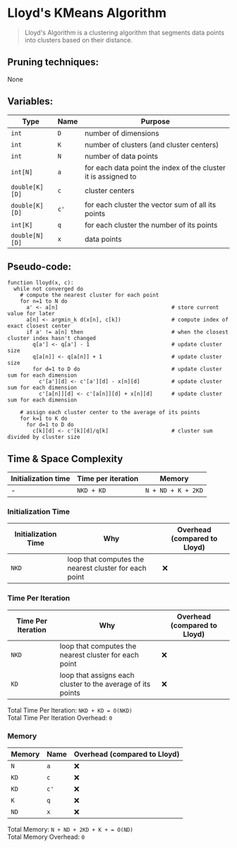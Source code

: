 # Lloyd's KMeans Algorithm

> Lloyd's Algorithm is a clustering algorithm that segments data points into clusters based on their distance.

## Pruning techniques:

None

## Variables:

| Type           | Name | Purpose                                                        |
| -------------- | ---- | -------------------------------------------------------------- |
| `int`          | `D`  | number of dimensions                                           |
| `int`          | `K`  | number of clusters (and cluster centers)                       |
| `int`          | `N`  | number of data points                                          |
| `int[N]`       | `a`  | for each data point the index of the cluster it is assigned to |
| `double[K][D]` | `c`  | cluster centers                                                |
| `double[K][D]` | `c'` | for each cluster the vector sum of all its points              |
| `int[K]`       | `q`  | for each cluster the number of its points                      |
| `double[N][D]` | `x`  | data points                                                    |

## Pseudo-code:

```
function lloyd(x, c):
  while not converged do
    # compute the nearest cluster for each point
    for n=1 to N do
      a' <- a[n]                                    # store current value for later
      a[n] <- argmin_k d(x[n], c[k])                # compute index of exact closest center
      if a' != a[n] then                            # when the closest cluster index hasn't changed
        q[a'] <- q[a'] - 1                          # update cluster size
        q[a[n]] <- q[a[n]] + 1                      # update cluster size
        for d=1 to D do                             # update cluster sum for each dimension
          c'[a'][d] <- c'[a'][d] - x[n][d]          # update cluster sum for each dimension
          c'[a[n]][d] <- c'[a[n]][d] + x[n][d]      # update cluster sum for each dimension

    # assign each cluster center to the average of its points
    for k=1 to K do
      for d=1 to D do
        c[k][d] <- c'[k][d]/q[k]                    # cluster sum divided by cluster size
```

## Time & Space Complexity

| Initialization time | Time per iteration | Memory             |
| ------------------- | ------------------ | ------------------ |
| -                   | `NKD + KD`         | `N + ND + K + 2KD` |

### Initialization Time

| Initialization Time | Why                                                   | Overhead (compared to Lloyd) |
| ------------------- | ----------------------------------------------------- | ---------------------------- |
| `NKD`               | loop that computes the nearest cluster for each point | ❌                           |

### Time Per Iteration

| Time Per Iteration | Why                                                         | Overhead (compared to Lloyd) |
| ------------------ | ----------------------------------------------------------- | ---------------------------- |
| `NKD`              | loop that computes the nearest cluster for each point       | ❌                           |
| `KD`               | loop that assigns each cluster to the average of its points | ❌                           |

Total Time Per Iteration: `NKD + KD = O(NKD)`\
Total Time Per Iteration Overhead: `0`

### Memory

| Memory | Name | Overhead (compared to Lloyd) |
| ------ | ---- | ---------------------------- |
| `N`    | `a`  | ❌                           |
| `KD`   | `c`  | ❌                           |
| `KD`   | `c'` | ❌                           |
| `K`    | `q`  | ❌                           |
| `ND`   | `x`  | ❌                           |

Total Memory: `N + ND + 2KD + K + = O(ND)`\
Total Memory Overhead: `0`
